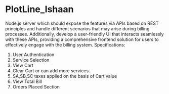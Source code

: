 # PlotLine_Ishaan
Node.js server which should expose the features via APIs based on REST principles and handle different scenarios that may arise during billing processes. Additionally, develop a user-friendly UI that interacts seamlessly with these APIs, providing a comprehensive frontend solution for users to effectively engage with the billing system.
Specifications:
1. User Authentication
2. Service Selection
3. View Cart
4. Clear Cart or can add more services.
5. SA,SB,SC taxes applied on the basis of Cart value
6. View Total Bill
7. Orders Placed Section

